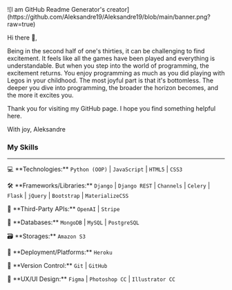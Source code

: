 <div align="left" style="width: 100%">
![I am GitHub Readme Generator's creator](https://github.com/Aleksandre19/Aleksandre19/blob/main/banner.png?raw=true)

Hi there 👋, 

Being in the second half of one's thirties, it can be challenging to find excitement. It feels like all the games have been played and everything is understandable. But when you step into the world of programming, the excitement returns. You enjoy programming as much as you did playing with Legos in your childhood. The most joyful part is that it's bottomless. The deeper you dive into programming, the broader the horizon becomes, and the more it excites you.

Thank you for visiting my GitHub page. I hope you find something helpful here.

With joy, Aleksandre



### My Skills

---

<p>
    💻 **Technologies:** 
    <code>Python (OOP)</code> | <code>JavaScript</code> | <code>HTML5</code> | <code>CSS3</code>
</p>


<p>
    🛠️ **Frameworks/Libraries:** 
    <code>Django</code> | <code>Django REST</code> | <code>Channels</code> | <code>Celery</code> | <code>Flask</code> | <code>jQuery</code> | <code>Bootstrap</code> | <code>MaterializeCSS</code>
</p>


<p>
    🔌 **Third-Party APIs:**
    <code>OpenAI</code> | <code>Stripe</code>
</p>

<p>
    💾 **Databases:**
    <code>MongoDB</code> | <code>MySQL</code> | <code>PostgreSQL</code>
</p>

<p>
    🗃️ **Storages:**
    <code>Amazon S3</code>
</p>

<p>
    🚀 **Deployment/Platforms:**
    <code>Heroku</code>
</p>

<p>
    🔄 **Version Control:** 
    <code>Git</code> | <code>GitHub</code>
</p>

<p>
    🎨 **UX/UI Design:** 
    <code>Figma</code> | <code>Photoshop CC</code> | <code>Illustrator CC</code>
</p>
</div>









